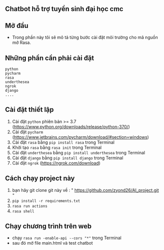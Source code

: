 ## Chatbot hỗ trợ tuyển sinh đại học cmc

## Mở đầu

- Trong phần này tôi sẽ mô tả từng bước cài đặt môi trường cho mã nguồn mở Rasa.

## Những phần cần phải cài đặt

```
python
pycharm
rasa
underthesea
ngrok
django
....
```

## Cài đặt thiết lập

1. Cài đặt `python` phiên bản >= 3.7 (https://www.python.org/downloads/release/python-370/)
2. Cài đặt `pycharm` (https://www.jetbrains.com/pycharm/download/#section=windows)
3. Cài đặt `rasa` bằng `pip install rasa` trong Terminal
4. Khởi tạo `rasa` bằng `rasa init` trong Terminal
5. Cài đặt `underthesea` bằng `pip install underthesea` trong Terminal
6. Cài đặt `django` bằng `pip install django` trong Terminal
7. Cài đặt `ngrok` (https://ngrok.com/download)

## Cách chạy project này

1. bạn hãy git clone git này về : " https://github.com/zyond26/AI_project.git "
2. `pip install -r requirements.txt`
3. `rasa run actions`
4. `rasa shell`

## Chạy chương trình trên web

- chạy `rasa run -enable-api --cors "*"` trong Terminal
- sau đó mở file main.html và test chatbot
